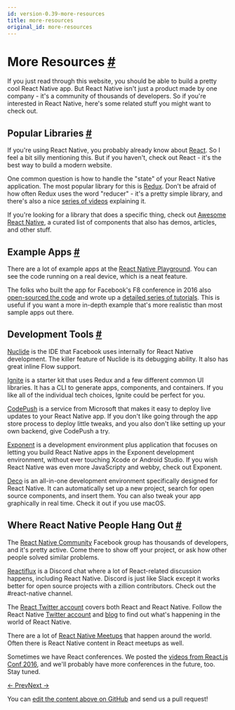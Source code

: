 ```yaml
---
id: version-0.39-more-resources
title: more-resources
original_id: more-resources
---
```

<a id="content"></a><h1><a class="anchor" name="more-resources"></a>More Resources <a class="hash-link" href="docs/more-resources.html#more-resources">#</a></h1><div><p>If you just read through this website, you should be able to build a pretty cool React Native app. But React Native isn't just a product made by one company - it's a community of thousands of developers. So if you're interested in React Native, here's some related stuff you might want to check out.</p><h2><a class="anchor" name="popular-libraries"></a>Popular Libraries <a class="hash-link" href="docs/more-resources.html#popular-libraries">#</a></h2><p>If you're using React Native, you probably already know about <a href="https://facebook.github.io/react/" target="_blank">React</a>. So I feel a bit silly mentioning this. But if you haven't, check out React - it's the best way to build a modern website.</p><p>One common question is how to handle the "state" of your React Native application. The most popular library for this is <a href="http://redux.js.org/" target="_blank">Redux</a>. Don't be afraid of how often Redux uses the word "reducer" - it's a pretty simple library, and there's also a nice <a href="https://egghead.io/courses/getting-started-with-redux" target="_blank">series of videos</a> explaining it.</p><p>If you're looking for a library that does a specific thing, check out <a href="https://github.com/jondot/awesome-react-native" target="_blank">Awesome React Native</a>, a curated list of components that also has demos, articles, and other stuff.</p><h2><a class="anchor" name="example-apps"></a>Example Apps <a class="hash-link" href="docs/more-resources.html#example-apps">#</a></h2><p>There are a lot of example apps at the <a href="https://rnplay.org/apps/picks" target="_blank">React Native Playground</a>. You can see the code running on a real device, which is a neat feature.</p><p>The folks who built the app for Facebook's F8 conference in 2016 also <a href="https://github.com/fbsamples/f8app" target="_blank">open-sourced the code</a> and wrote up a <a href="http://makeitopen.com/tutorials/building-the-f8-app/planning/" target="_blank">detailed series of tutorials</a>. This is useful if you want a more in-depth example that's more realistic than most sample apps out there.</p><h2><a class="anchor" name="development-tools"></a>Development Tools <a class="hash-link" href="docs/more-resources.html#development-tools">#</a></h2><p><a href="https://nuclide.io/" target="_blank">Nuclide</a> is the IDE that Facebook uses internally for React Native development. The killer feature of Nuclide is its debugging ability. It also has great inline Flow support.</p><p><a href="https://github.com/infinitered/ignite" target="_blank">Ignite</a> is a starter kit that uses Redux and a few different common UI libraries. It has a CLI to generate apps, components, and containers. If you like all of the individual tech choices, Ignite could be perfect for you.</p><p><a href="https://microsoft.github.io/code-push/" target="_blank">CodePush</a> is a service from Microsoft that makes it easy to deploy live updates to your React Native app. If you don't like going through the app store process to deploy little tweaks, and you also don't like setting up your own backend, give CodePush a try.</p><p><a href="http://docs.getexponent.com/versions/v6.0.0/index.html" target="_blank">Exponent</a> is a development environment plus application that focuses on letting you build React Native apps in the Exponent development environment, without ever touching Xcode or Android Studio. If you wish React Native was even more JavaScripty and webby, check out Exponent.</p><p><a href="https://www.decosoftware.com/" target="_blank">Deco</a> is an all-in-one development environment specifically designed for React Native. It can automatically set up a new project, search for open source components, and insert them. You can also tweak your app graphically in real time. Check it out if you use macOS.</p><h2><a class="anchor" name="where-react-native-people-hang-out"></a>Where React Native People Hang Out <a class="hash-link" href="docs/more-resources.html#where-react-native-people-hang-out">#</a></h2><p>The <a href="https://www.facebook.com/groups/react.native.community" target="_blank">React Native Community</a> Facebook group has thousands of developers, and it's pretty active. Come there to show off your project, or ask how other people solved similar problems.</p><p><a href="https://discord.gg/0ZcbPKXt5bZjGY5n" target="_blank">Reactiflux</a> is a Discord chat where a lot of React-related discussion happens, including React Native. Discord is just like Slack except it works better for open source projects with a zillion contributors. Check out the #react-native channel.</p><p>The <a href="https://twitter.com/reactjs" target="_blank">React Twitter account</a> covers both React and React Native. Follow the React Native <a href="https://twitter.com/reactnative" target="_blank">Twitter account</a> and <a href="/react-native/blog/" target="">blog</a> to find out what's happening in the world of React Native.</p><p>There are a lot of <a href="http://www.meetup.com/topics/react-native/" target="_blank">React Native Meetups</a> that happen around the world. Often there is React Native content in React meetups as well.</p><p>Sometimes we have React conferences. We posted the <a href="https://www.youtube.com/playlist?list=PLb0IAmt7-GS0M8Q95RIc2lOM6nc77q1IY" target="_blank">videos from React.js Conf 2016</a>, and we'll probably have more conferences in the future, too. Stay tuned.</p></div><div class="docs-prevnext"><a class="docs-prev" href="docs/using-navigators.html#content">← Prev</a><a class="docs-next" href="docs/integration-with-existing-apps.html#content">Next →</a></div><p class="edit-page-block">You can <a target="_blank" href="https://github.com/facebook/react-native/blob/master/docs/MoreResources.md">edit the content above on GitHub</a> and send us a pull request!</p>